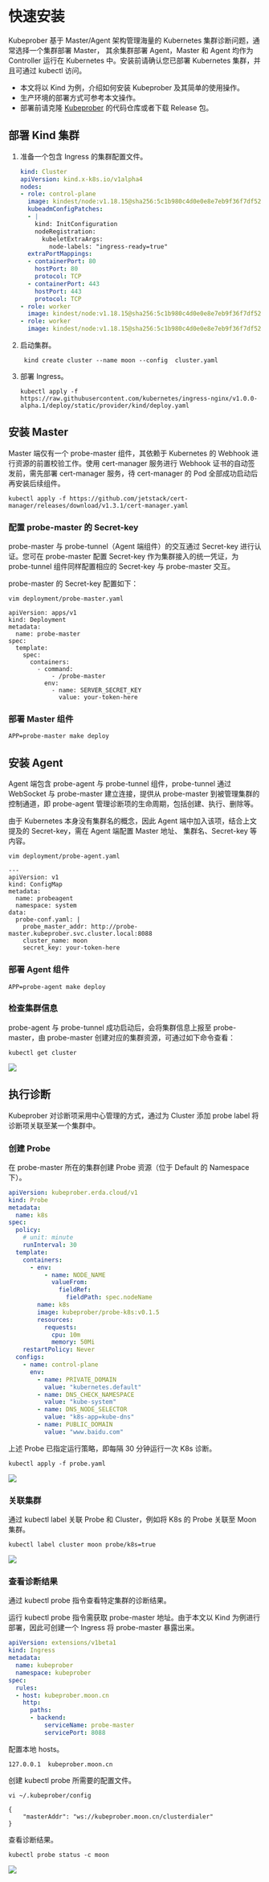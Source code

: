 # 快速安装

Kubeprober 基于 Master/Agent 架构管理海量的 Kubernetes 集群诊断问题，通常选择一个集群部署 Master， 其余集群部署 Agent，Master 和 Agent 均作为 Controller 运行在 Kubernetes 中。安装前请确认您已部署 Kubernetes 集群，并且可通过 kubectl 访问。  
* 本文将以 Kind 为例，介绍如何安装 Kubeprober 及其简单的使用操作。  
* 生产环境的部署方式可参考本文操作。
* 部署前请克隆 [Kubeprober](https://github.com/erda-project/kubeprober) 的代码仓库或者下载 Release 包。

## 部署 Kind 集群
1. 准备一个包含 Ingress 的集群配置文件。

   ```yaml
   kind: Cluster
   apiVersion: kind.x-k8s.io/v1alpha4
   nodes:
   - role: control-plane
     image: kindest/node:v1.18.15@sha256:5c1b980c4d0e0e8e7eb9f36f7df525d079a96169c8a8f20d8bd108c0d0889cc4
     kubeadmConfigPatches:
     - |
       kind: InitConfiguration
       nodeRegistration:
         kubeletExtraArgs:
           node-labels: "ingress-ready=true"
     extraPortMappings:  
     - containerPort: 80
       hostPort: 80
       protocol: TCP
     - containerPort: 443
       hostPort: 443
       protocol: TCP
   - role: worker
     image: kindest/node:v1.18.15@sha256:5c1b980c4d0e0e8e7eb9f36f7df525d079a96169c8a8f20d8bd108c0d0889cc4
   - role: worker
     image: kindest/node:v1.18.15@sha256:5c1b980c4d0e0e8e7eb9f36f7df525d079a96169c8a8f20d8bd108c0d0889cc4
   ```

2. 启动集群。

   ```shell script
    kind create cluster --name moon --config  cluster.yaml
   ```

3. 部署 Ingress。

   ```
   kubectl apply -f https://raw.githubusercontent.com/kubernetes/ingress-nginx/v1.0.0-alpha.1/deploy/static/provider/kind/deploy.yaml
   ```

## 安装 Master
Master 端仅有一个 probe-master 组件，其依赖于 Kubernetes 的 Webhook 进行资源的前置校验工作。使用 cert-manager 服务进行 Webhook 证书的自动签发前，需先部署 cert-manager 服务，待 cert-manager 的 Pod 全部成功启动后再安装后续组件。
```shell script
kubectl apply -f https://github.com/jetstack/cert-manager/releases/download/v1.3.1/cert-manager.yaml
```
### 配置 probe-master 的 Secret-key  
probe-master 与 probe-tunnel（Agent 端组件）的交互通过 Secret-key 进行认证。您可在 probe-master 配置 Secret-key 作为集群接入的统一凭证，为 probe-tunnel 组件同样配置相应的 Secret-key 与 probe-master 交互。  

probe-master 的 Secret-key 配置如下：

```shell script
vim deployment/probe-master.yaml

apiVersion: apps/v1
kind: Deployment
metadata:
  name: probe-master
spec:
  template:
    spec:
      containers:
        - command:
            - /probe-master
          env:
            - name: SERVER_SECRET_KEY
              value: your-token-here
```
### 部署 Master 组件
```
APP=probe-master make deploy
```
## 安装 Agent
Agent 端包含 probe-agent 与 probe-tunnel 组件，probe-tunnel 通过 WebSocket 与 probe-master 建立连接，提供从 probe-master 到被管理集群的控制通道，即 probe-agent 管理诊断项的生命周期，包括创建、执行、删除等。 

由于 Kubernetes 本身没有集群名的概念，因此 Agent 端中加入该项，结合上文提及的 Secret-key，需在 Agent 端配置 Master 地址、 集群名、Secret-key 等内容。

```shell script
vim deployment/probe-agent.yaml

---
apiVersion: v1
kind: ConfigMap
metadata:
  name: probeagent
  namespace: system
data:
  probe-conf.yaml: |
    probe_master_addr: http://probe-master.kubeprober.svc.cluster.local:8088
    cluster_name: moon
    secret_key: your-token-here
```
### 部署 Agent 组件
```shell script
APP=probe-agent make deploy
```
### 检查集群信息
probe-agent 与 probe-tunnel 成功启动后，会将集群信息上报至 probe-master，由 probe-master 创建对应的集群资源，可通过如下命令查看：
```
kubectl get cluster
```
![](http://terminus-paas.oss-cn-hangzhou.aliyuncs.com/paas-doc/2021/10/08/fcf236c5-e8f1-4c24-af49-64efacebe5a8.png)
## 执行诊断
Kubeprober 对诊断项采用中心管理的方式，通过为 Cluster 添加 probe label 将诊断项关联至某一个集群中。
### 创建 Probe
在 probe-master 所在的集群创建 Probe 资源（位于 Default 的 Namespace 下）。  
```yaml
apiVersion: kubeprober.erda.cloud/v1
kind: Probe
metadata:
  name: k8s
spec:
  policy:
    # unit: minute
    runInterval: 30
  template:
    containers:
      - env:
          - name: NODE_NAME
            valueFrom:
              fieldRef:
                fieldPath: spec.nodeName
        name: k8s
        image: kubeprober/probe-k8s:v0.1.5
        resources:
          requests:
            cpu: 10m
            memory: 50Mi
    restartPolicy: Never
  configs:
    - name: control-plane
      env:
        - name: PRIVATE_DOMAIN
          value: "kubernetes.default"
        - name: DNS_CHECK_NAMESPACE
          value: "kube-system"
        - name: DNS_NODE_SELECTOR
          value: "k8s-app=kube-dns"
        - name: PUBLIC_DOMAIN
          value: "www.baidu.com"
```
上述 Probe 已指定运行策略，即每隔 30 分钟运行一次 K8s 诊断。
```shell script
kubectl apply -f probe.yaml
```
![](http://terminus-paas.oss-cn-hangzhou.aliyuncs.com/paas-doc/2021/10/08/cb1cc9e9-2cbe-41a1-bce0-92ada89de12c.png)
### 关联集群
通过 kubectl label 关联 Probe 和 Cluster，例如将 K8s 的 Probe 关联至 Moon 集群。
```shell script
kubectl label cluster moon probe/k8s=true
```
![](http://terminus-paas.oss-cn-hangzhou.aliyuncs.com/paas-doc/2021/10/08/23b9ac00-68c7-4cea-a9ab-b7321df7e98a.png)
### 查看诊断结果
通过 kubectl probe 指令查看特定集群的诊断结果。  

运行 kubectl probe 指令需获取 probe-master 地址。由于本文以 Kind 为例进行部署，因此可创建一个 Ingress 将 probe-master 暴露出来。

```yaml
apiVersion: extensions/v1beta1
kind: Ingress
metadata:
  name: kubeprober
  namespace: kubeprober
spec:
  rules:
  - host: kubeprober.moon.cn
    http:
      paths:
      - backend:
          serviceName: probe-master
          servicePort: 8088
```
配置本地 hosts。
```shell script
127.0.0.1  kubeprober.moon.cn
```
创建 kubectl probe 所需要的配置文件。
```shell script
vi ~/.kubeprober/config

{
    "masterAddr": "ws://kubeprober.moon.cn/clusterdialer"
}
```
查看诊断结果。
```shell script
kubectl probe status -c moon
```
![](http://terminus-paas.oss-cn-hangzhou.aliyuncs.com/paas-doc/2021/10/08/76bd0f52-4346-4881-8d17-7dd3ab29b0e2.png)

